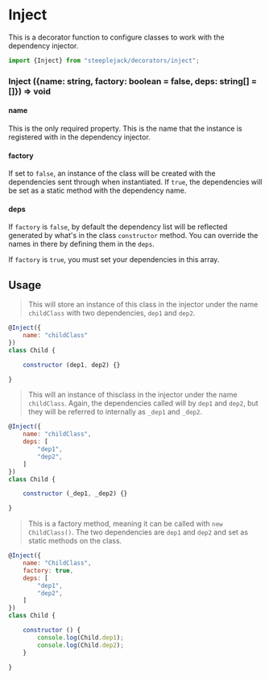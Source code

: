 # Inject

This is a decorator function to configure classes to work with the dependency injector.

```javascript
import {Inject} from "steeplejack/decorators/inject";
```

### Inject ({name: string, factory: boolean = false, deps: string[] = []}) => void

#### name

This is the only required property. This is the name that the instance is registered with in the dependency injector.

#### factory

If set to `false`, an instance of the class will be created with the dependencies sent through when instantiated. If `true`, the dependencies
will be set as a static method with the dependency name.

#### deps

If `factory` is `false`, by default the dependency list will be reflected generated by what's in the class `constructor` method. You can
override the names in there by defining them in the `deps`.

If `factory` is `true`, you must set your dependencies in this array.

## Usage

> This will store an instance of this class in the injector under the name `childClass` with two dependencies, `dep1` and `dep2`.

```javascript
@Inject({
    name: "childClass"
})
class Child {

    constructor (dep1, dep2) {}

}
```

> This will an instance of thisclass in the injector under the name `childClass`. Again, the dependencies called will by `dep1` and `dep2`,
> but they will be referred to internally as `_dep1` and `_dep2`.

```javascript
@Inject({
    name: "childClass",
    deps: [
        "dep1",
        "dep2",
    ]
})
class Child {

    constructor (_dep1, _dep2) {}

}
```

> This is a factory method, meaning it can be called with `new ChildClass()`. The two dependencies are `dep1` and `dep2` and set as static
> methods on the class.

```javascript
@Inject({
    name: "ChildClass",
    factory: true,
    deps: [
        "dep1",
        "dep2",
    ]
})
class Child {

    constructor () {
        console.log(Child.dep1);
        console.log(Child.dep2);
    }

}
```
